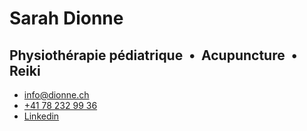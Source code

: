 # Sarah Dionne
## Physiothérapie pédiatrique &nbsp;&bull;&nbsp; Acupuncture &nbsp;&bull;&nbsp; Reiki
- [info@dionne.ch](mailto:infodionne.ch)
- [+41 78 232 99 36](tel:+41782329936)
- [Linkedin](https://ch.linkedin.com/in/sarah-dionne-16628812b)
